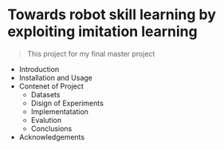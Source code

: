 # Towards robot skill learning by exploiting imitation learning
>  This project for my final master project


- Introduction
- Installation and Usage
- Contenet of Project
  - Datasets
  - Disign of Experiments
  - Implementatation
  - Evalution
  - Conclusions
- Acknowledgements


